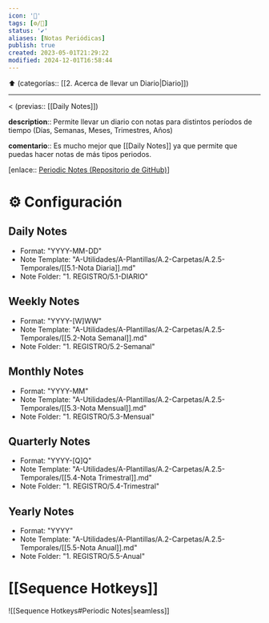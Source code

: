 ```yaml
---
icon: '📒'
tags: [⚙️/🔌]
status: '✔️'
aliases: [Notas Periódicas]
publish: true
created: 2023-05-01T21:29:22
modified: 2024-12-01T16:58:44
---
```


⬆️ (categorías:: [[2. Acerca de llevar un Diario|Diario]])

---

< (previas:: [[Daily Notes]])  

**description**:: Permite llevar un diario con notas para distintos períodos de tiempo (Días, Semanas, Meses, Trimestres, Años)

**comentario**:: Es mucho mejor que [[Daily Notes]] ya que permite que puedas hacer notas de más tipos periodos.

[enlace:: [Periodic Notes (Repositorio de GitHub)](https://github.com/liamcain/obsidian-periodic-notes)]

# ⚙️ Configuración

## Daily Notes

- Format: "YYYY-MM-DD"
- Note Template: "A-Utilidades/A-Plantillas/A.2-Carpetas/A.2.5-Temporales/[[5.1-Nota Diaria]].md"
- Note Folder: "1. REGISTRO/5.1-DIARIO"

## Weekly Notes

- Format: "YYYY-[W]WW"
- Note Template: "A-Utilidades/A-Plantillas/A.2-Carpetas/A.2.5-Temporales/[[5.2-Nota Semanal]].md"
- Note Folder: "1. REGISTRO/5.2-Semanal"

## Monthly Notes

- Format: "YYYY-MM"
- Note Template: "A-Utilidades/A-Plantillas/A.2-Carpetas/A.2.5-Temporales/[[5.3-Nota Mensual]].md"
- Note Folder: "1. REGISTRO/5.3-Mensual"

## Quarterly Notes

- Format: "YYYY-[Q]Q"
- Note Template: "A-Utilidades/A-Plantillas/A.2-Carpetas/A.2.5-Temporales/[[5.4-Nota Trimestral]].md"
- Note Folder: "1. REGISTRO/5.4-Trimestral"

## Yearly Notes

- Format: "YYYY"
- Note Template: "A-Utilidades/A-Plantillas/A.2-Carpetas/A.2.5-Temporales/[[5.5-Nota Anual]].md"
- Note Folder: "1. REGISTRO/5.5-Anual"

# [[Sequence Hotkeys]]

![[Sequence Hotkeys#Periodic Notes|seamless]]
